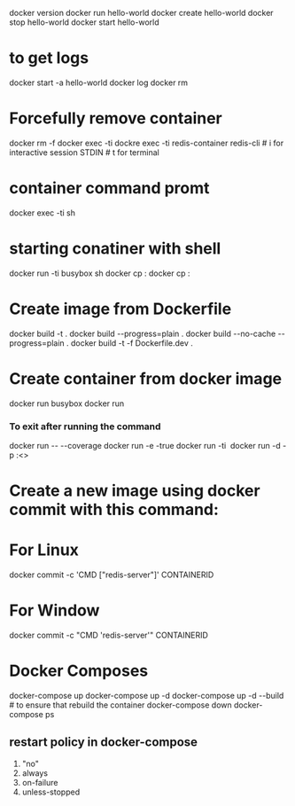 docker version
docker run hello-world
docker create hello-world
docker stop hello-world
docker start hello-world
# to get logs
docker start -a hello-world
docker log <container id>
docker rm <container id>
# Forcefully remove container
docker rm -f <container id>
docker exec -ti <container id> <command>
dockre exec -ti redis-container redis-cli  # i for interactive session STDIN # t for terminal
# container command promt
docker exec -ti <container id> sh
# starting conatiner with shell
docker run -ti busybox sh 
docker cp <local content> <container name>:<docker path>
docker cp <container name>:<docker path> <local content> 


# Create image from Dockerfile
docker build -t <name of image> .
docker build --progress=plain .
docker build --no-cache --progress=plain .
docker build -t <name> -f Dockerfile.dev .


# Create container from docker image
docker run busybox
docker run <docker image> <command to execute inside container>
### To exit after running the command
docker run <docker image> <command to execute inside container> -- --coverage
docker run -e -true <docker image> <command to execute inside container>
docker run -ti <image> <command>
docker run -d -p <localPort>:<>

# Create a new image using docker commit with this command:
# For Linux
docker commit -c 'CMD ["redis-server"]' CONTAINERID
# For Window
docker commit -c "CMD 'redis-server'" CONTAINERID

# Docker Composes
docker-compose up
docker-compose up -d
docker-compose up -d --build # to ensure that rebuild the container
docker-compose down
docker-compose ps

## restart policy in docker-compose
1. "no"
2. always
3. on-failure
4. unless-stopped





